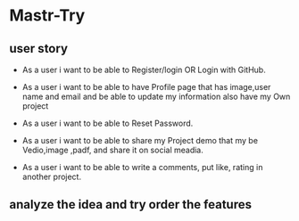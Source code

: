 # Mastr-Try

## user story 

* As a user i want to be able to Register/login OR Login with GitHub.

* As a user i want to be able to have Profile page that has image,user name and email and be able to update my information also have my Own project 

* As a user i want to be able to Reset Password.

* As a user i want to be able to share my Project demo that my be Vedio,image ,padf, and share it on social meadia.

* As a user i want to be able to write a comments, put like, rating in another project.

## analyze the idea and try order the features

